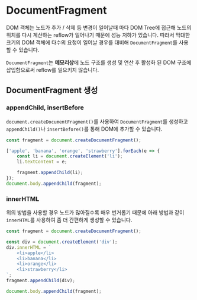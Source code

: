 # DocumentFragment
DOM 객체는 노드가 추가 / 삭제 등 변경이 일어날때 마다 DOM Tree에 접근해 노드의 위치를 다시 계산하는 reflow가 일어나기 때문에 성능 저하가 있습니다.
따라서 막대한 크기의 DOM 객체에 다수의 요청이 일어날 경우를 대비해 `DocumentFragment`를 사용할 수 있습니다.

`DocumentFragment`는 **메모리상**에 노드 구조를 생성 및 연산 후 활성화 된 DOM 구조에 삽입함으로써 reflow를 일으키지 않습니다.

## DocumentFragment 생성
### appendChild, insertBefore
`document.createDocumentFragment()`를 사용하여 `DocumentFragment`를 생성하고 `appendChild()`나 `insertBefore()`를 통해 DOM에 추가할 수 있습니다.
```javascript
const fragment = document.createDocumentFragment();

['apple', 'banana', 'orange', 'strawberry'].forEach(e => {
    const li = document.createElement('li');
    li.textContent = e;

    fragment.appendChild(li);
});
document.body.appendChild(fragment);
```

### innerHTML
위의 방법을 사용할 경우 노드가 많아질수록 매우 번거롭기 때문에 아래 방법과 같이 `innerHTML`를 사용하여 좀 더 간편하게 생성할 수 있습니다.
```javascript
const fragment = document.createDocumentFragment();

const div = document.createElement('div');
div.innerHTML = `
    <li>apple</li>
    <li>banana</li>
    <li>orange</li>
    <li>strawberry</li>
`;
fragment.appendChild(div);

document.body.appendChild(fragment);
```